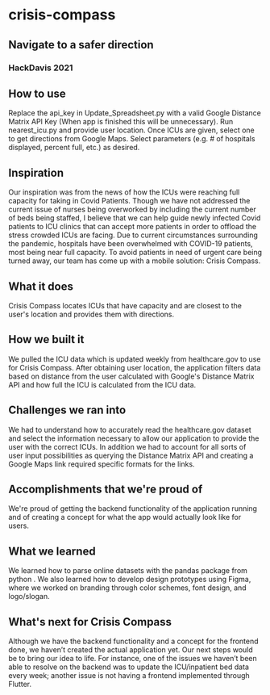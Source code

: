 # crisis-compass
## Navigate to a safer direction
### HackDavis 2021


## How to use
Replace the api_key in Update_Spreadsheet.py with a valid Google Distance Matrix API Key (When app is finished this will be unnecessary). Run nearest_icu.py and provide user location. Once ICUs are given, select one to get directions from Google Maps. Select parameters (e.g. # of hospitals displayed, percent full, etc.) as desired.

## Inspiration
Our inspiration was from the news of how the ICUs were reaching full capacity for taking in Covid Patients. Though we have not addressed the current issue of nurses being overworked by including the current number of beds being staffed, I believe that we can help guide newly infected Covid patients to ICU clinics that can accept more patients in order to offload the stress crowded ICUs are facing.
Due to current circumstances surrounding the pandemic, hospitals have been overwhelmed with COVID-19 patients, most being near full capacity. To avoid patients in need of urgent care being turned away, our team has come up with a mobile solution: Crisis Compass.
## What it does
Crisis Compass locates ICUs that have capacity and are closest to the user's location and provides them with directions.
## How we built it
We pulled the ICU data which is updated weekly from healthcare.gov to use for Crisis Compass. After obtaining user location, the application filters data based on distance from the user calculated with Google's Distance Matrix API and how full the ICU is calculated from the ICU data. 
## Challenges we ran into
We had to understand how to accurately read the healthcare.gov dataset and select the information necessary to allow our application to provide the user with the correct ICUs. In addition we had to account for all sorts of user input possibilities as querying the Distance Matrix API and creating a Google Maps link required specific formats for the links.
## Accomplishments that we're proud of
We're proud of getting the backend functionality of the application running and of creating a concept for what the app would actually look like for users.
## What we learned
We learned how to parse online datasets with the pandas package from python . We also learned how to develop design prototypes using Figma, where we worked on branding through color schemes, font design, and logo/slogan.
## What's next for Crisis Compass
Although we have the backend functionality and a concept for the frontend done, we haven’t created the actual application yet. Our next steps would be to bring our idea to life. For instance, one of the issues we haven’t been able to resolve on the backend was to update the ICU/inpatient bed data every week; another issue is not having a frontend implemented through Flutter.
